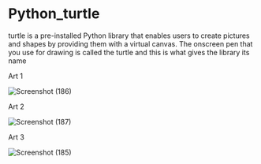 # Python_turtle
turtle is a pre-installed Python library that enables users to create pictures and shapes by providing them with a virtual canvas. The onscreen pen that you use for drawing is called the turtle and this is what gives the library its name

Art 1

![Screenshot (186)](https://user-images.githubusercontent.com/52965775/92109107-13587480-ee06-11ea-8a81-f07a98bb156f.png)

Art 2

![Screenshot (187)](https://user-images.githubusercontent.com/52965775/92109110-15223800-ee06-11ea-95d2-ad888559a846.png)

Art 3

![Screenshot (185)](https://user-images.githubusercontent.com/52965775/92109104-12bfde00-ee06-11ea-88d4-090b8fe9834b.png)
